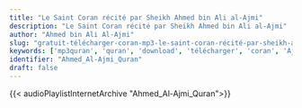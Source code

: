 ```yaml
---
title: "Le Saint Coran récité par Sheikh Ahmed bin Ali al-Ajmi"
description: "Le Saint Coran récité par Sheikh Ahmed bin Ali al-Ajmi"
author: "Ahmed bin Ali Al-Ajmi"
slug: "gratuit-télécharger-coran-mp3-le-saint-coran-récité-par-sheikh-ahmed-bin-ali-al-ajmi"
keywords: ['mp3quran', 'quran', 'download', 'télécharger', 'coran', 'Ajmi', 'Ahmed', 'alajmi', 'al-ajmi', 'al3ajmi', 'al', '3ajmi', 'a7med', 'a7mid', 'أحمد', 'بن', 'علي', 'العجمي', 'قرآن', 'مصحف', 'مرتل', 'مجود', 'القرآن', 'الكريم', 'المصحف', 'المرتل', 'المجود', 'إسلام', 'تحميل', 'أحمد', 'العجمي']
identifier: "Ahmed_Al-Ajmi_Quran"
draft: false
---
```


{{< audioPlaylistInternetArchive "Ahmed_Al-Ajmi_Quran">}}
